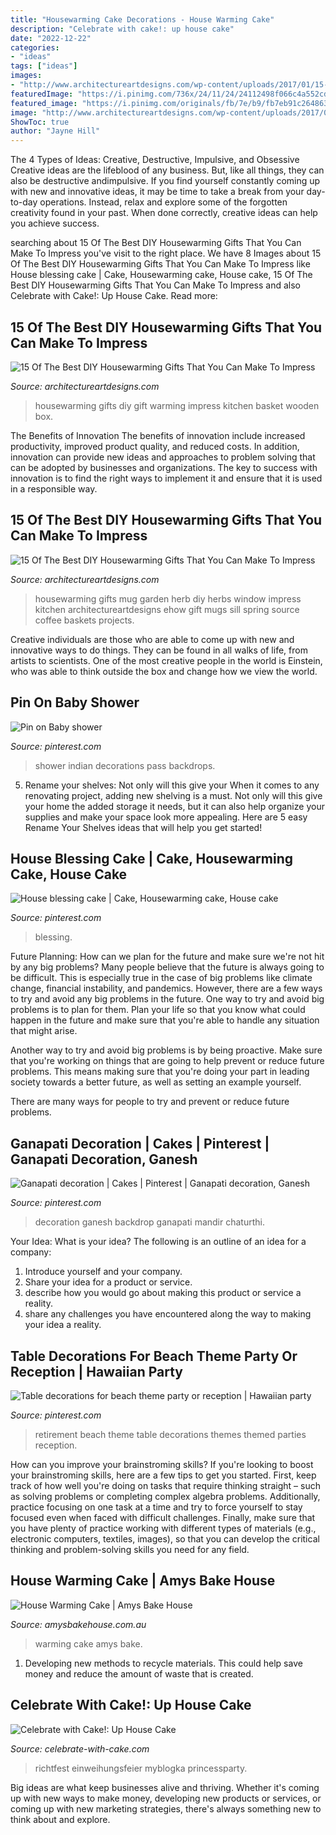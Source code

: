 ```yaml
---
title: "Housewarming Cake Decorations - House Warming Cake"
description: "Celebrate with cake!: up house cake"
date: "2022-12-22"
categories:
- "ideas"
tags: ["ideas"]
images:
- "http://www.architectureartdesigns.com/wp-content/uploads/2017/01/15-Of-The-Best-DIY-Housewarming-Gifts-That-You-Can-Make-To-Impress-13.jpg"
featuredImage: "https://i.pinimg.com/736x/24/11/24/24112498f066c4a552cd618b03e4c56c--diy-backdrop-diwali.jpg?b=t"
featured_image: "https://i.pinimg.com/originals/fb/7e/b9/fb7eb91c2648638182fced5807b206b5.jpg"
image: "http://www.architectureartdesigns.com/wp-content/uploads/2017/01/15-Of-The-Best-DIY-Housewarming-Gifts-That-You-Can-Make-To-Impress-13.jpg"
ShowToc: true
author: "Jayne Hill"
---
```



The 4 Types of Ideas: Creative, Destructive, Impulsive, and Obsessive
Creative ideas are the lifeblood of any business. But, like all things, they can also be destructive andimpulsive. If you find yourself constantly coming up with new and innovative ideas, it may be time to take a break from your day-to-day operations. Instead, relax and explore some of the forgotten creativity found in your past. When done correctly, creative ideas can help you achieve success.

	

		
searching about 15 Of The Best DIY Housewarming Gifts That You Can Make To Impress you've visit to the right place. We have 8 Images about 15 Of The Best DIY Housewarming Gifts That You Can Make To Impress like House blessing cake | Cake, Housewarming cake, House cake, 15 Of The Best DIY Housewarming Gifts That You Can Make To Impress and also Celebrate with Cake!: Up House Cake. Read more:
		
    
## 15 Of The Best DIY Housewarming Gifts That You Can Make To Impress

<img loading=lazy src="http://www.architectureartdesigns.com/wp-content/uploads/2017/01/15-Of-The-Best-DIY-Housewarming-Gifts-That-You-Can-Make-To-Impress-12.jpg" onerror="this.onerror=null;this.src='https://tse2.mm.bing.net/th?id=OIP.nCTKE4dfHqSXHuxbtZEdxAHaLH&amp;pid=15.1';" alt="15 Of The Best DIY Housewarming Gifts That You Can Make To Impress">

_Source: architectureartdesigns.com_

>housewarming gifts diy gift warming impress kitchen basket wooden box. 

	

The Benefits of Innovation
The benefits of innovation include increased productivity, improved product quality, and reduced costs. In addition, innovation can provide new ideas and approaches to problem solving that can be adopted by businesses and organizations. The key to success with innovation is to find the right ways to implement it and ensure that it is used in a responsible way.

    
## 15 Of The Best DIY Housewarming Gifts That You Can Make To Impress

<img loading=lazy src="http://www.architectureartdesigns.com/wp-content/uploads/2017/01/15-Of-The-Best-DIY-Housewarming-Gifts-That-You-Can-Make-To-Impress-13.jpg" onerror="this.onerror=null;this.src='https://tse1.mm.bing.net/th?id=OIP.1ySGcb9XjmIWcYpIn9q-VAHaQG&amp;pid=15.1';" alt="15 Of The Best DIY Housewarming Gifts That You Can Make To Impress">

_Source: architectureartdesigns.com_

>housewarming gifts mug garden herb diy herbs window impress kitchen architectureartdesigns ehow gift mugs sill spring source coffee baskets projects. 

	

Creative individuals are those who are able to come up with new and innovative ways to do things. They can be found in all walks of life, from artists to scientists. One of the most creative people in the world is Einstein, who was able to think outside the box and change how we view the world.

    
## Pin On Baby Shower

<img loading=lazy src="https://i.pinimg.com/originals/54/33/69/543369082a5269ce8227418f3ddb6df3.jpg" onerror="this.onerror=null;this.src='https://tse4.mm.bing.net/th?id=OIP.0NYJMRTrHpan96GoqO5X9AHaIk&amp;pid=15.1';" alt="Pin on Baby shower">

_Source: pinterest.com_

>shower indian decorations pass backdrops. 

	

5. Rename your shelves: Not only will this give your
When it comes to any renovating project, adding new shelving is a must. Not only will this give your home the added storage it needs, but it can also help organize your supplies and make your space look more appealing. Here are 5 easy Rename Your Shelves ideas that will help you get started!

    
## House Blessing Cake | Cake, Housewarming Cake, House Cake

<img loading=lazy src="https://i.pinimg.com/originals/f6/16/be/f616be1a757d40c06ece6a1d77df6346.jpg" onerror="this.onerror=null;this.src='https://tse1.mm.bing.net/th?id=OIP._kALpuxkXlPzN1dkgNFjvQHaJ4&amp;pid=15.1';" alt="House blessing cake | Cake, Housewarming cake, House cake">

_Source: pinterest.com_

>blessing. 

	

Future Planning: How can we plan for the future and make sure we're not hit by any big problems?
Many people believe that the future is always going to be difficult. This is especially true in the case of big problems like climate change, financial instability, and pandemics. However, there are a few ways to try and avoid any big problems in the future. 
One way to try and avoid big problems is to plan for them. Plan your life so that you know what could happen in the future and make sure that you're able to handle any situation that might arise. 

Another way to try and avoid big problems is by being proactive. Make sure that you're working on things that are going to help prevent or reduce future problems. This means making sure that you're doing your part in leading society towards a better future, as well as setting an example yourself. 

There are many ways for people to try and prevent or reduce future problems.

    
## Ganapati Decoration | Cakes | Pinterest | Ganapati Decoration, Ganesh

<img loading=lazy src="https://i.pinimg.com/736x/24/11/24/24112498f066c4a552cd618b03e4c56c--diy-backdrop-diwali.jpg?b=t" onerror="this.onerror=null;this.src='https://tse3.mm.bing.net/th?id=OIP.XAXGfs6ACiWe0zsh61FlPgHaMI&amp;pid=15.1';" alt="Ganapati decoration | Cakes | Pinterest | Ganapati decoration, Ganesh">

_Source: pinterest.com_

>decoration ganesh backdrop ganapati mandir chaturthi. 

	

Your Idea: What is your idea?
The following is an outline of an idea for a company:
1. Introduce yourself and your company.
2. Share your idea for a product or service.
3. describe how you would go about making this product or service a reality.
4. share any challenges you have encountered along the way to making your idea a reality.

    
## Table Decorations For Beach Theme Party Or Reception | Hawaiian Party

<img loading=lazy src="https://i.pinimg.com/originals/fb/7e/b9/fb7eb91c2648638182fced5807b206b5.jpg" onerror="this.onerror=null;this.src='https://tse4.mm.bing.net/th?id=OIP.qbjrIFrc3nF37k2OglttqAHaJ4&amp;pid=15.1';" alt="Table decorations for beach theme party or reception | Hawaiian party">

_Source: pinterest.com_

>retirement beach theme table decorations themes themed parties reception. 

	

How can you improve your brainstroming skills?
If you're looking to boost your brainstroming skills, here are a few tips to get you started. First, keep track of how well you're doing on tasks that require thinking straight – such as solving problems or completing complex algebra problems. Additionally, practice focusing on one task at a time and try to force yourself to stay focused even when faced with difficult challenges. Finally, make sure that you have plenty of practice working with different types of materials (e.g., electronic computers, textiles, images), so that you can develop the critical thinking and problem-solving skills you need for any field.

    
## House Warming Cake | Amys Bake House

<img loading=lazy src="https://www.amysbakehouse.com.au/wp-content/uploads/2020/03/House-Warming-Cake-2-572x900.jpg" onerror="this.onerror=null;this.src='https://tse4.mm.bing.net/th?id=OIP.D81mB67kAlfYR_gu65HFCwHaLp&amp;pid=15.1';" alt="House Warming Cake | Amys Bake House">

_Source: amysbakehouse.com.au_

>warming cake amys bake. 

	

1. Developing new methods to recycle materials. This could help save money and reduce the amount of waste that is created.

    
## Celebrate With Cake!: Up House Cake

<img loading=lazy src="https://4.bp.blogspot.com/-AW4GZaFu8pA/T9Wj4uAx0RI/AAAAAAAAJto/eEopHVrPe-Q/s1600/IMG_1081_new.jpg" onerror="this.onerror=null;this.src='https://tse2.mm.bing.net/th?id=OIP.1NNVj-1Lb8BubxbpJRICHgHaLf&amp;pid=15.1';" alt="Celebrate with Cake!: Up House Cake">

_Source: celebrate-with-cake.com_

>richtfest einweihungsfeier myblogka princessparty. 

	

Big ideas are what keep businesses alive and thriving. Whether it's coming up with new ways to make money, developing new products or services, or coming up with new marketing strategies, there's always something new to think about and explore.

